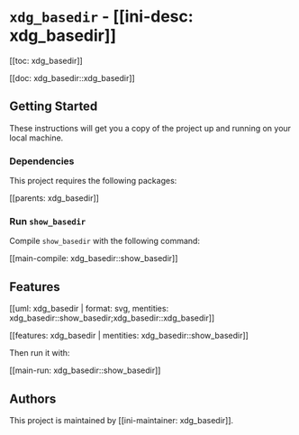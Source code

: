 # `xdg_basedir` - [[ini-desc: xdg_basedir]]

[[toc: xdg_basedir]]

[[doc: xdg_basedir::xdg_basedir]]

## Getting Started

These instructions will get you a copy of the project up and running on your local machine.

### Dependencies

This project requires the following packages:

[[parents: xdg_basedir]]

### Run `show_basedir`

Compile `show_basedir` with the following command:

[[main-compile: xdg_basedir::show_basedir]]

## Features

[[uml: xdg_basedir | format: svg, mentities: xdg_basedir::show_basedir;xdg_basedir::xdg_basedir]]

[[features: xdg_basedir | mentities: xdg_basedir::show_basedir]]

Then run it with:

[[main-run: xdg_basedir::show_basedir]]

## Authors

This project is maintained by [[ini-maintainer: xdg_basedir]].
